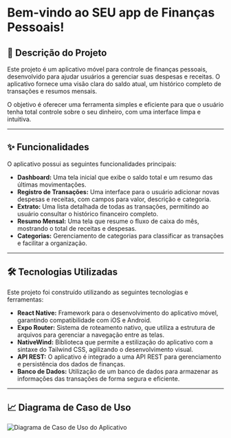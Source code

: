 # Bem-vindo ao SEU app de Finanças Pessoais! 

## 📝 Descrição do Projeto

Este projeto é um aplicativo móvel para controle de finanças pessoais, desenvolvido para ajudar usuários a gerenciar suas despesas e receitas. O aplicativo fornece uma visão clara do saldo atual, um histórico completo de transações e resumos mensais.

O objetivo é oferecer uma ferramenta simples e eficiente para que o usuário tenha total controle sobre o seu dinheiro, com uma interface limpa e intuitiva.

---

## ✨ Funcionalidades

O aplicativo possui as seguintes funcionalidades principais:

* **Dashboard:** Uma tela inicial que exibe o saldo total e um resumo das últimas movimentações.
* **Registro de Transações:** Uma interface para o usuário adicionar novas despesas e receitas, com campos para valor, descrição e categoria.
* **Extrato:** Uma lista detalhada de todas as transações, permitindo ao usuário consultar o histórico financeiro completo.
* **Resumo Mensal:** Uma tela que resume o fluxo de caixa do mês, mostrando o total de receitas e despesas.
* **Categorias:** Gerenciamento de categorias para classificar as transações e facilitar a organização.

---

## 🛠️ Tecnologias Utilizadas

Este projeto foi construído utilizando as seguintes tecnologias e ferramentas:

* **React Native:** Framework para o desenvolvimento do aplicativo móvel, garantindo compatibilidade com iOS e Android.
* **Expo Router:** Sistema de roteamento nativo, que utiliza a estrutura de arquivos para gerenciar a navegação entre as telas.
* **NativeWind:** Biblioteca que permite a estilização do aplicativo com a sintaxe do Tailwind CSS, agilizando o desenvolvimento visual.
* **API REST:** O aplicativo é integrado a uma API REST para gerenciamento e persistência dos dados de finanças.
* **Banco de Dados:** Utilização de um banco de dados para armazenar as informações das transações de forma segura e eficiente.

---

## 📈 Diagrama de Caso de Uso

![Diagrama de Caso de Uso do Aplicativo]()


<!--
This is an [Expo](https://expo.dev) project created with [`create-expo-app`](https://www.npmjs.com/package/create-expo-app).

## Get started

1. Install dependencies

   ```bash
   npm install
   ```

2. Start the app

   ```bash
   npx expo start
   ```

In the output, you'll find options to open the app in a

- [development build](https://docs.expo.dev/develop/development-builds/introduction/)
- [Android emulator](https://docs.expo.dev/workflow/android-studio-emulator/)
- [iOS simulator](https://docs.expo.dev/workflow/ios-simulator/)
- [Expo Go](https://expo.dev/go), a limited sandbox for trying out app development with Expo

You can start developing by editing the files inside the **app** directory. This project uses [file-based routing](https://docs.expo.dev/router/introduction).

## Get a fresh project

When you're ready, run:

```bash
npm run reset-project
```

This command will move the starter code to the **app-example** directory and create a blank **app** directory where you can start developing.

## Learn more

To learn more about developing your project with Expo, look at the following resources:

- [Expo documentation](https://docs.expo.dev/): Learn fundamentals, or go into advanced topics with our [guides](https://docs.expo.dev/guides).
- [Learn Expo tutorial](https://docs.expo.dev/tutorial/introduction/): Follow a step-by-step tutorial where you'll create a project that runs on Android, iOS, and the web.

## Join the community

Join our community of developers creating universal apps.

- [Expo on GitHub](https://github.com/expo/expo): View our open source platform and contribute.
- [Discord community](https://chat.expo.dev): Chat with Expo users and ask questions.
